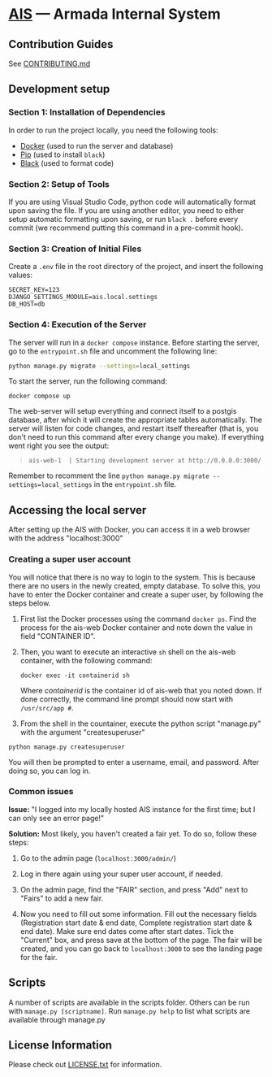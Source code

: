 # [AIS](http://ais.armada.nu/) — Armada Internal System

## Contribution Guides

See [CONTRIBUTING.md](CONTRIBUTING.md)

## Development setup

### Section 1: Installation of Dependencies

In order to run the project locally, you need the following tools:

- [Docker](https://docs.docker.com/get-docker/) (used to run the server and database)
- [Pip](https://pip.pypa.io/en/stable/installation/) (used to install `black`)
- [Black](https://pypi.org/project/black/) (used to format code)

### Section 2: Setup of Tools

If you are using Visual Studio Code, python code will automatically format upon saving the file. If you are using another editor, you need to either setup automatic formatting upon saving, or run `black .` before every commit (we recommend putting this command in a pre-commit hook).

### Section 3: Creation of Initial Files

Create a `.env` file in the root directory of the project, and insert the following values:

```env
SECRET_KEY=123
DJANGO_SETTINGS_MODULE=ais.local.settings
DB_HOST=db
```

### Section 4: Execution of the Server

The server will run in a `docker compose` instance. Before starting the server, go to the `entrypoint.sh` file and uncomment the following line:

```sh
python manage.py migrate --settings=local_settings
```

To start the server, run the following command:

`docker compose up`

The web-server will setup everything and connect itself to a postgis database, after which it will create the appropriate tables automatically. The server will listen for code changes, and restart itself thereafter (that is, you don't need to run this command after every change you make). If everything went right you see the output:

> `ais-web-1  | Starting development server at http://0.0.0.0:3000/`

Remember to recomment the line `python manage.py migrate --settings=local_settings` in the `entrypoint.sh` file.

## Accessing the local server

After setting up the AIS with Docker, you can access it in a web browser with the address "localhost:3000"

### Creating a super user account

You will notice that there is no way to login to the system. This is because there are no users in the newly created, empty database. To solve this, you have to enter the Docker container and create a super user, by following the steps below.

1. First list the Docker processes using the command ```docker ps```. Find the process for the ais-web Docker container and note down the value in field "CONTAINER ID".

2. Then, you want to execute an interactive ```sh``` shell on the ais-web container, with the following command:

    ```docker exec -it containerid sh```

    Where *containerid* is the container id of ais-web that you noted down. If done correctly, the command line prompt should now start with ```/usr/src/app #```.

3. From the shell in the countainer, execute the python script "manage.py" with the argument "createsuperuser"

```python manage.py createsuperuser```

You will then be prompted to enter a username, email, and password. After doing so, you can log in.

### Common issues

**Issue:** "I logged into my locally hosted AIS instance for the first time; but I can only see an error page!"

**Solution:** Most likely, you haven't created a fair yet. To do so, follow these steps:

1. Go to the admin page (```localhost:3000/admin/```)

2. Log in there again using your super user account, if needed.

3. On the admin page, find the "FAIR" section, and press "Add" next to "Fairs" to add a new fair.

4. Now you need to fill out some information. Fill out the necessary fields (Registration start date & end date, Complete registration start date & end date). Make sure end dates come after start dates. Tick the "Current" box, and press save at the bottom of the page. The fair will be created, and you can go back to ```localhost:3000``` to see the landing page for the fair.

## Scripts

A number of scripts are available in the scripts folder. Others can be run with `manage.py [scriptname]`. Run `manage.py help` to list what scripts are available through manage.py

## License Information

Please check out [LICENSE.txt](LICENSE.txt) for information.
